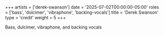 +++
artists = ['derek-swanson']
date = '2025-07-02T00:00:00-05:00'
roles = ['bass', 'dulcimer', 'vibraphone', 'backing-vocals']
title = 'Derek Swanson'
type = 'credit'
weight = 5
+++

Bass, dulcimer, vibraphone, and backing vocals

